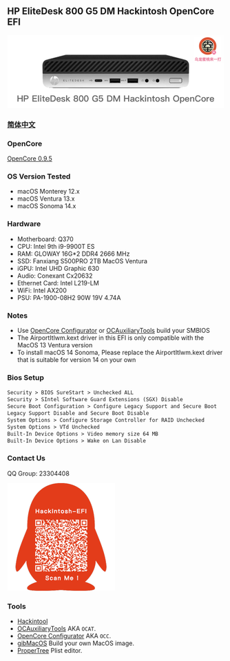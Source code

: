 ## HP EliteDesk 800 G5 DM Hackintosh OpenCore EFI

![image](ScreenShot/HP800G4DM.png)

### [简体中文](https://github.com/hackintosh-club/HP-EliteDesk-800-G5-DM-OpenCore)

### OpenCore

[OpenCore 0.9.5](https://github.com/acidanthera/OpenCorePkg)

### OS Version Tested

- macOS Monterey 12.x
- macOS Ventura  13.x 
- macOS Sonoma  14.x 

### Hardware

- Motherboard: Q370
- CPU: Intel 9th i9-9900T ES
- RAM: GLOWAY 16G*2 DDR4 2666 MHz
- SSD: Fanxiang S500PRO 2TB MacOS Ventura
- iGPU: Intel UHD Graphic 630
- Audio: Conexant Cx20632
- Ethernet Card:  Intel L219-LM
- WiFi: Intel AX200
- PSU: PA-1900-08H2 90W 19V 4.74A

### Notes

 - Use [OpenCore Configurator](https://mackie100projects.altervista.org/opencore-configurator/) or [OCAuxiliaryTools](https://github.com/ic005k/OCAuxiliaryTools) build your SMBIOS
 - The AirportItlwm.kext driver in this EFI is only compatible with the MacOS 13 Ventura version
 - To install macOS 14 Sonoma, Please replace the AirportItlwm.kext driver that is suitable for version 14 on your own

### Bios Setup

```
Security > BIOS SureStart > Unchecked ALL
Security > SIntel Software Guard Extensions (SGX) Disable
Secure Boot Configuration > Configure Legacy Support and Secure Boot Legacy Support Disable and Secure Boot Disable
System Options > Configure Storage Controller for RAID Unchecked
System Options > VTd Unchecked
Built-In Device Options > Video memory size 64 MB
Built-In Device Options > Wake on Lan Disable
```

### Contact Us

QQ Group: 23304408

![image](ScreenShot/QRCode.png)


### Tools

- [Hackintool](https://github.com/headkaze/Hackintool) 
- [OCAuxiliaryTools](https://github.com/ic005k/OCAuxiliaryTools) AKA `OCAT`.
- [OpenCore Configurator](https://mackie100projects.altervista.org/opencore-configurator/) AKA `OCC`.
- [gibMacOS](https://github.com/corpnewt/gibMacOS) Build your own MacOS image.
- [ProperTree](https://github.com/corpnewt/ProperTree) Plist editor.
